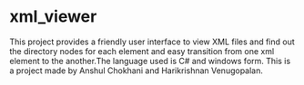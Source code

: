 # xml_viewer
This project provides a friendly user interface to view XML files and find out the directory nodes for each element and easy transition from one xml element to the another.The language used is C# and windows form.
This is a project made by Anshul Chokhani and Harikrishnan Venugopalan.
